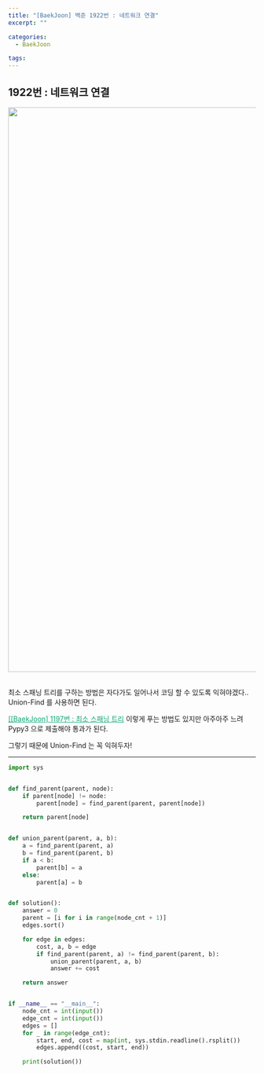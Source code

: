 ```yaml
---
title: "[BaekJoon] 백준 1922번 : 네트워크 연결"
excerpt: ""

categories:
  - BaekJoon

tags:
---
```


## 1922번 : 네트워크 연결

<center><img width="1150" alt="" src="https://user-images.githubusercontent.com/54533309/110756250-4b48e480-828d-11eb-8453-e5f7b88ea43a.png">
</center>

<br>

최소 스패닝 트리를 구하는 방법은 자다가도 일어나서 코딩 할 수 있도록 익혀야겠다.. Union-Find 를 사용하면 된다.

<a href="https://nam-ki-bok.github.io/baekjoon/Baek_MST/" style="color:#0FA678" target="_blank">[[BaekJoon] 1197번 : 최소 스패닝 트리</a> 이렇게 푸는 방법도 있지만 아주아주 느려 Pypy3 으로 제출해야 통과가 된다.

그렇기 때문에 Union-Find 는 꼭 익혀두자!

---

```python
import sys


def find_parent(parent, node):
	if parent[node] != node:
		parent[node] = find_parent(parent, parent[node])

	return parent[node]


def union_parent(parent, a, b):
	a = find_parent(parent, a)
	b = find_parent(parent, b)
	if a < b:
		parent[b] = a
	else:
		parent[a] = b


def solution():
	answer = 0
	parent = [i for i in range(node_cnt + 1)]
	edges.sort()

	for edge in edges:
		cost, a, b = edge
		if find_parent(parent, a) != find_parent(parent, b):
			union_parent(parent, a, b)
			answer += cost

	return answer


if __name__ == "__main__":
	node_cnt = int(input())
	edge_cnt = int(input())
	edges = []
	for _ in range(edge_cnt):
		start, end, cost = map(int, sys.stdin.readline().rsplit())
		edges.append((cost, start, end))

	print(solution())
```

<br>

